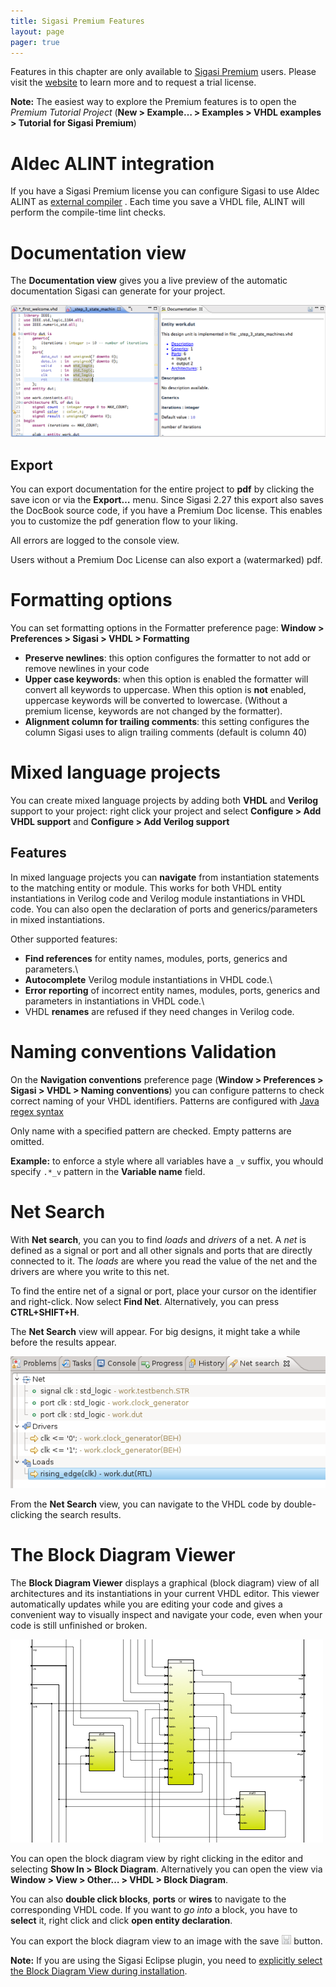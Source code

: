 ```yaml
---
title: Sigasi Premium Features
layout: page 
pager: true
---
```


Features in this chapter are only available to [Sigasi Premium](http://www.sigasi.com/sigasi-premium) users.
Please visit the [website](http://www.sigasi.com/sigasi-premium) to learn more and to request a trial license.

**Note:** The easiest way to explore the Premium features is to open the
*Premium Tutorial Project* (**New \> Example… \> Examples \> VHDL examples \> Tutorial for Sigasi Premium**)

Aldec ALINT integration
=======================

If you have a Sigasi Premium license you can configure Sigasi to use
Aldec ALINT as [external compiler](/manual/8_tools#external-tools-configuration)
.
Each time you save a VHDL file, ALINT will perform the compile-time lint
checks.

Documentation view
==================

The **Documentation view** gives you a live preview of the automatic
documentation Sigasi can generate for your project.

![](/images/screenshots/documentationView.png)

Export
------

You can export documentation for the entire project to **pdf** by
clicking the save icon or via the **Export…** menu.
Since Sigasi 2.27 this export also saves the DocBook source code, if you
have a Premium Doc license. This enables you to customize the pdf
generation flow to your liking.

All errors are logged to the console view.

Users without a Premium Doc License can also export a (watermarked) pdf.

Formatting options
==================

You can set formatting options in the Formatter preference page:
**Window \> Preferences \> Sigasi \> VHDL \> Formatting**

-   **Preserve newlines**: this option configures the formatter to not
    add or remove newlines in your code
-   **Upper case keywords**: when this option is enabled the formatter
    will convert all keywords to uppercase. When this option is **not**
    enabled, uppercase keywords will be converted to lowercase. (Without
    a premium license, keywords are not changed by the formatter).
-   **Alignment column for trailing comments**: this setting configures
    the column Sigasi uses to align trailing comments (default is column
    40)

Mixed language projects
=======================

You can create mixed language projects by adding both **VHDL** and
**Verilog** support to your project: right click your project and select
**Configure \> Add VHDL support** and **Configure \> Add Verilog
support**

Features
--------

In mixed language projects you can **navigate** from instantiation
statements to the matching entity or module. This works for both VHDL
entity instantiations in Verilog code and Verilog module instantiations
in VHDL code. You can also open the declaration of ports and
generics/parameters in mixed instantiations.

Other supported features:

* **Find references** for entity names, modules, ports, generics and parameters.\
* **Autocomplete** Verilog module instantiations in VHDL code.\
* **Error reporting** of incorrect entity names, modules, ports, generics and parameters in instantiations in VHDL code.\
* VHDL **renames** are refused if they need changes in Verilog code.

<!--
<a href="//fast.wistia.net/embed/iframe/526cjmykbv?popover=true" class="wistia-popover[height=500,playerColor=7b796a,width=800]"><img src="https://embed-ssl.wistia.com/deliveries/ebc10b260cf82fd861c64f335773a79c2a018d95.jpg?image_play_button=true&image_play_button_color=7b796ae0&image_crop_resized=200x125" alt="" /></a>

<script charset="ISO-8859-1" src="//fast.wistia.com/assets/external/popover-v1.js">
</script>
-->

Naming conventions Validation
=============================

On the **Navigation conventions** preference page (**Window \>
Preferences \> Sigasi \> VHDL \> Naming conventions**) you can configure
patterns to check correct naming of your VHDL identifiers. Patterns are
configured with [Java regex
syntax](http://www.vogella.com/tutorials/JavaRegularExpressions/article.html)

Only name with a specified pattern are checked. Empty patterns are
omitted.

**Example:** to enforce a style where all variables have a `_v` suffix,
you whould specify `.*_v` pattern in the **Variable name** field.

Net Search
==========

With **Net search**, you can you to find *loads* and *drivers* of a net.
A *net* is defined as a signal or port and all other signals and ports
that are directly connected to it. The *loads* are where you read the
value of the net and the drivers are where you write to this net.

To find the entire net of a signal or port, place your cursor on the
identifier and right-click. Now select **Find Net**. Alternatively, you
can press **CTRL+SHIFT+H**. 

The **Net Search** view will appear. For big designs, it might take a
while before the results appear.

![](/images/screenshots/netSearch.png)

From the **Net Search** view, you can navigate to the VHDL code by
double-clicking the search results.

The Block Diagram Viewer
========================

The **Block Diagram Viewer** displays a graphical (block diagram) view
of all architectures and its instantiations in your current VHDL editor.
This viewer automatically updates while you are editing your code and
gives a convenient way to visually inspect and navigate your code, even
when your code is still unfinished or broken.

![](/images/screenshots/block_diagram.png)

You can open the block diagram view by right clicking in the editor and
selecting **Show In \> Block Diagram**. Alternatively you can open the
view via **Window \> View \> Other… \> VHDL \> Block Diagram**.

You can also **double click blocks**, **ports** or **wires** to navigate
to the corresponding VHDL code. If you want to *go into* a block, you
have to **select** it, right click and click **open entity
declaration**.

You can export the block diagram view to an image with the save
![](/images/icons/save.gif) button.

<div class="messages status">
<b>Note:</b> If you are using the Sigasi Eclipse plugin, you need to
<a href="http://www.sigasi.com/install-eclipse-vhdl-plugin">explicitly
select the Block Diagram View during installation</a>.

</div>

